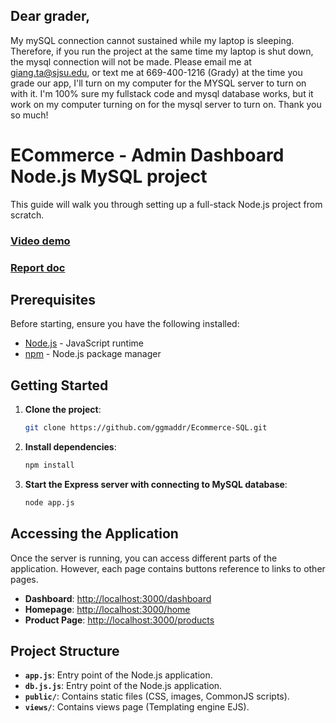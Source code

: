 ## Dear grader,
My mySQL connection cannot sustained while my laptop is sleeping. Therefore, if you run the project at the same time my laptop is shut down, the mysql connection will not be made. Please email me at giang.ta@sjsu.edu, or text me at 669-400-1216 (Grady) at the time you grade our app, I'll turn on my computer for the MYSQL server to turn on with it. I'm 100% sure my fullstack code and mysql database works, but it work on my computer turning on for the mysql server to turn on. 
Thank you so much!
# ECommerce - Admin Dashboard Node.js MySQL project

This guide will walk you through setting up a full-stack Node.js project from scratch.

### [Video demo](https://www.youtube.com/watch?v=iq73DF-spX4)
### [Report doc](https://docs.google.com/document/d/1pNlx6LOGwTO_B4_8k8DZLOiAyrBBSJHemclyIFORcvI/edit?usp=sharing)

## Prerequisites

Before starting, ensure you have the following installed:

- [Node.js](https://nodejs.org) - JavaScript runtime
- [npm](https://www.npmjs.com) - Node.js package manager

## Getting Started

1. **Clone the project**:
   ```bash
   git clone https://github.com/ggmaddr/Ecommerce-SQL.git
   ```

2. **Install dependencies**:
   ```bash
   npm install
   ```

3. **Start the Express server with connecting to MySQL database**:
   ```bash
   node app.js
   ```

## Accessing the Application

Once the server is running, you can access different parts of the application. However, each page contains buttons reference to links to other pages.

- **Dashboard**: [http://localhost:3000/dashboard](http://localhost:3000/dashboard)
- **Homepage**: [http://localhost:3000/home](http://localhost:3000/home)
- **Product Page**: [http://localhost:3000/products](http://localhost:3000/products)

## Project Structure

- **`app.js`**: Entry point of the Node.js application.
- **`db.js.js`**: Entry point of the Node.js application.
- **`public/`**: Contains static files (CSS, images, CommonJS scripts).
- **`views/`**: Contains views page (Templating engine EJS).


